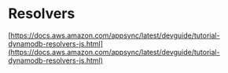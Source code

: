 # Resolvers

[https://docs.aws.amazon.com/appsync/latest/devguide/tutorial-dynamodb-resolvers-js.html](https://docs.aws.amazon.com/appsync/latest/devguide/tutorial-dynamodb-resolvers-js.html)
